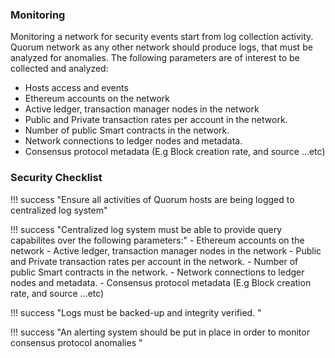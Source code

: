 ### Monitoring
Monitoring a network for security events start from log collection activity. Quorum network as any other network should produce logs, that must be analyzed for anomalies.
The following parameters are of interest to be collected and analyzed:

 - Hosts access and events
 - Ethereum accounts on the network
 - Active ledger, transaction manager nodes in the network
 - Public and Private transaction rates per account in the network. 
 - Number of public Smart contracts in the network.
 - Network connections to ledger nodes and metadata.
 - Consensus protocol metadata (E.g Block creation rate, and source ...etc)

### Security Checklist

!!! success "Ensure all activities of Quorum hosts are being logged to centralized log system"

!!! success "Centralized log system must be able to provide query capabilites over the following parameters:"
    - Ethereum accounts on the network
    - Active ledger, transaction manager nodes in the network
    - Public and Private transaction rates per account in the network.
    - Number of public Smart contracts in the network.
    - Network connections to ledger nodes and metadata.
    - Consensus protocol metadata (E.g Block creation rate, and source ...etc)

!!! success "Logs must be backed-up and integrity verified. "

!!! success "An alerting system should be put in place in order to monitor consensus protocol anomalies "

